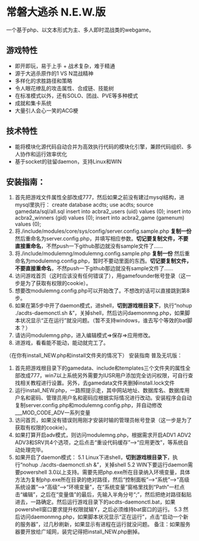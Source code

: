 ﻿# 常磐大逃杀 N.E.W.版
一个基于php、以文本形式为主、多人即时混战类的webgame。

## 游戏特性
- 即开即玩，易于上手 + 战术复杂，难于精通
- 源于大逃杀原作的1 VS N混战精神
- 多样化的求胜路径和策略
- 令人眼花缭乱的攻击属性、合成链、技能树
- 在标准模式以外，还有SOLO、团战、PVE等多种模式
- 成就和集卡系统
- 大量引人会心一笑的ACG梗

## 技术特性
- 能将模块化源代码自动合并为高效执行代码的模块化引擎，兼顾代码组织、多人协作和运行效率优化
- 基于socket的驻留daemon，支持Linux和WIN

## 安装指南：
1. 首先把游戏文件属性全部改成777，然后如果之前没有建过mysql结构，进mysql里执行：
	create database acdts;
	use acdts;
	source gamedata/sql/all.sql
	insert into acbra2_users (uid) values (0);
	insert into acbra2_winners (gid) values (0);
	insert into acbra2_game (gamenum) values (0);
2. 将./include/modules/core/sys/config/server.config.sample.php ****复制一份**** 然后重命名为server.config.php，并填写相应参数。****切记要复制文件，不要直接重命名****，不然push一下github那边就没有sample文件了……
3. 将./include/modulemng/modulemng.config.sample.php ****复制一份**** 然后重命名为modulemng.config.php，暂时不要动里面的东西。****切记要复制文件，不要直接重命名****，不然push一下github那边就没有sample文件了……
4. 访问游戏首页（这时应该没有任何错误了），用gamefounder帐号登录（这一步是为了获取有权限的cookie）。
5. 想要改modulemng.config.php可以开始改了。不想改的话可以直接跳到第8步。
6. 如果在第5步中开了daemon模式，进shell，****切到游戏根目录下****，执行“nohup ./acdts-daemonctl.sh &”，关掉shell，然后访问daemonmng.php，如果脚本状况显示“正在运行”就没问题。（暂不支持windows，谁去写个等效的bat脚本？）
7. 请访问modulemng.php，进入编辑模式=>保存=>应用修改。
8. 进游戏，看看能不能动，能动就完工了。


（在你有install_NEW.php和install文件夹的情况下）
安装指南 普及无坑版：
1. 首先把游戏根目录下的gamedata、include和templates三个文件夹的属性全部改成777，win7以上系统另外需要为IUSR用户添加完全访问权限，可自行查找相关教程进行设置。另外，去gamedata文件夹删掉install.lock文件
2. 运行install_NEW.php，一路照提示走，其中网站地址、数据库名、数据库用户名和密码、管理员用户名和密码应根据实际情况进行改动。安装程序会自动复制server.config.php和modulemng.config.php，并自动修改___MOD_CODE_ADV一系列变量
3. 访问首页，如果没有错误则用刚才安装时输的管理员帐号登录（这一步是为了获取有权限的cookie）。
4. 如果打算开启adv模式，则访问modulemng.php，根据需求开启ADV1 ADV2 ADV3和SRV共4个选项，之后点击“重设代码缓存”-->“应用更改”，等系统自动处理完毕。
5. 如果开启了daemon模式：
	5.1 Linux下进shell，****切到游戏根目录下****，执行“nohup ./acdts-daemonctl.sh &”，关掉shell
	5.2 WIN下要运行daemon需要powershell 3.0以上支持。需要先把php.exe所在目录纳入环境变量，具体方法为复制php.exe所在目录的绝对路径，然后“控制面板”-->“系统”-->“高级系统设置”-->“高级”-->“环境变量”，在“系统变量”窗格里找到“Path”一栏点击“编辑”，之后在“变量值”的最后，先输入半角分号“;”，然后把绝对路径黏贴进去，一路确定。然后运行游戏目录下的acdts-daemonctl.bat，如果powershell窗口要求提升权限就输Y，之后必须维持bat窗口的运行。
	5.3 然后访问daemonmng.php，如果脚本状况显示“正在运行”，点击“启动一个新的服务器”，过几秒刷新，如果显示有进程在运行就没问题。
备注：如果服务器要开放给广域网，装完记得把install_NEW.php删掉。